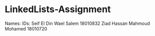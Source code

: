 # LinkedLists-Assignment
Names:                                            IDs:
     Seif El Din Wael Salem                           18010832
     Ziad Hassan Mahmoud Mohamed                      18010720
